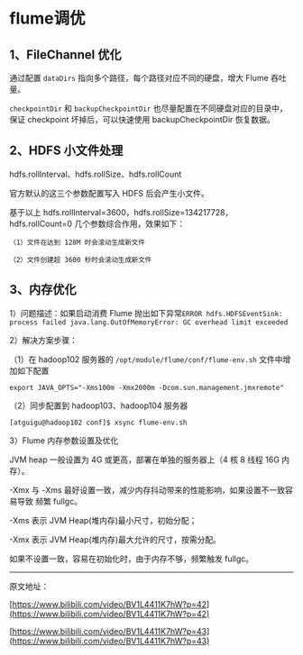 # flume调优

## 1、FileChannel 优化

通过配置 `dataDirs` 指向多个路径，每个路径对应不同的硬盘，增大 Flume 吞吐量。

`checkpointDir` 和 `backupCheckpointDir` 也尽量配置在不同硬盘对应的目录中，保证
checkpoint 坏掉后，可以快速使用 backupCheckpointDir 恢复数据。

## 2、HDFS 小文件处理

hdfs.rollInterval、hdfs.rollSize、hdfs.rollCount

官方默认的这三个参数配置写入 HDFS 后会产生小文件。

基于以上 hdfs.rollInterval=3600，hdfs.rollSize=134217728，hdfs.rollCount=0 几个参数综合作用，效果如下：

	（1）文件在达到 128M 时会滚动生成新文件

	（2）文件创建超 3600 秒时会滚动生成新文件

## 3、内存优化

1）问题描述：如果启动消费 Flume 抛出如下异常`ERROR hdfs.HDFSEventSink: process failed java.lang.OutOfMemoryError: GC overhead limit exceeded`

2）解决方案步骤：

（1）在 hadoop102 服务器的 `/opt/module/flume/conf/flume-env.sh` 文件中增加如下配置

	export JAVA_OPTS="-Xms100m -Xmx2000m -Dcom.sun.management.jmxremote"

（2）同步配置到 hadoop103、hadoop104 服务器

	[atguigu@hadoop102 conf]$ xsync flume-env.sh

3）Flume 内存参数设置及优化

JVM heap 一般设置为 4G 或更高，部署在单独的服务器上（4 核 8 线程 16G 内存）。

-Xmx 与 -Xms 最好设置一致，减少内存抖动带来的性能影响，如果设置不一致容易导致
频繁 fullgc。 

-Xms 表示 JVM Heap(堆内存)最小尺寸，初始分配；

-Xmx 表示 JVM Heap(堆内存)最大允许的尺寸，按需分配。

如果不设置一致，容易在初始化时，由于内存不够，频繁触发 fullgc。

--------------------------------------
原文地址：

[https://www.bilibili.com/video/BV1L4411K7hW?p=42](https://www.bilibili.com/video/BV1L4411K7hW?p=42)

[https://www.bilibili.com/video/BV1L4411K7hW?p=43](https://www.bilibili.com/video/BV1L4411K7hW?p=43)